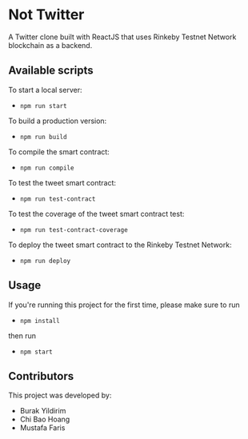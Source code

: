 # Not Twitter

A Twitter clone built with ReactJS that uses Rinkeby Testnet Network blockchain as a backend.

## Available scripts

To start a local server:

- `npm run start`

To build a production version:

- `npm run build`

To compile the smart contract:

- `npm run compile`

To test the tweet smart contract:

- `npm run test-contract`

To test the coverage of the tweet smart contract test:

- `npm run test-contract-coverage`

To deploy the tweet smart contract to the Rinkeby Testnet Network:

- `npm run deploy`

## Usage

If you're running this project for the first time, please make sure to run

- `npm install`

then run

- `npm start`

## Contributors

This project was developed by:

- Burak Yildirim
- Chi Bao Hoang
- Mustafa Faris
